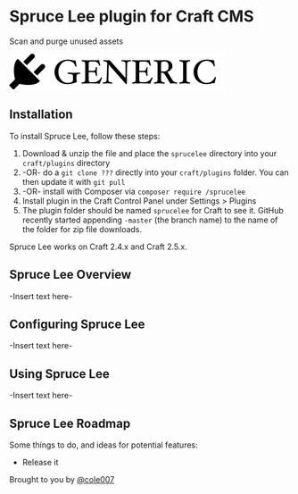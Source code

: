 # Spruce Lee plugin for Craft CMS

Scan and purge unused assets

![Screenshot](resources/screenshots/plugin_logo.png)

## Installation

To install Spruce Lee, follow these steps:

1. Download & unzip the file and place the `sprucelee` directory into your `craft/plugins` directory
2.  -OR- do a `git clone ???` directly into your `craft/plugins` folder.  You can then update it with `git pull`
3.  -OR- install with Composer via `composer require /sprucelee`
4. Install plugin in the Craft Control Panel under Settings > Plugins
5. The plugin folder should be named `sprucelee` for Craft to see it.  GitHub recently started appending `-master` (the branch name) to the name of the folder for zip file downloads.

Spruce Lee works on Craft 2.4.x and Craft 2.5.x.

## Spruce Lee Overview

-Insert text here-

## Configuring Spruce Lee

-Insert text here-

## Using Spruce Lee

-Insert text here-

## Spruce Lee Roadmap

Some things to do, and ideas for potential features:

* Release it

Brought to you by [@cole007](http://ournameismud.co.uk/)
